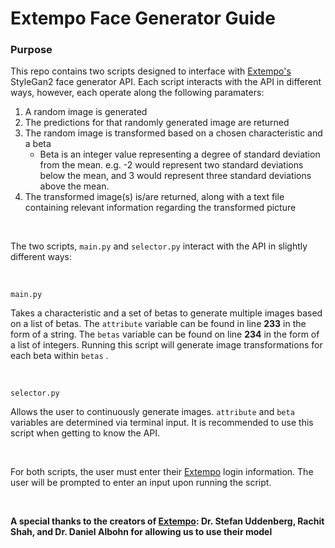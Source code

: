 # Extempo Face Generator Guide

### Purpose
This repo contains two scripts designed to interface with [Extempo's](https://www.extempo.rocks/) StyleGan2 face generator API. Each script interacts with the API in different ways, however, each operate along the following paramaters: 
1. A random image is generated
2. The predictions for that randomly generated image are returned
3. The random image is transformed based on a chosen characteristic and a beta
    - Beta is an integer value representing a degree of standard deviation from the mean. e.g. -2 would represent two standard deviations below the mean, and 3 would represent three standard deviations above the mean.
4. The transformed image(s) is/are returned, along with a text file containing relevant information regarding the transformed picture

<br>

The two scripts, `main.py` and `selector.py` interact with the API in slightly different ways:

<br>

`main.py`

Takes a characteristic and a set of betas to generate multiple images based on a list of betas. The `attribute` variable can be found in line **233** in the form of a string. The `betas` variable can be found on line **234** in the form of a list of integers. Running this script will generate image transformations for each beta within `betas` .

<br>

`selector.py`

Allows the user to continuously generate images. `attribute` and `beta` variables are determined via terminal input. It is recommended to use this script when getting to know the API.

<br>

For both scripts, the user must enter their [Extempo](https://www.extempo.rocks/) login information. The user will be prompted to enter an input upon running the script. 

<br>

**A special thanks to the creators of [Extempo](https://www.extempo.rocks/): Dr. Stefan Uddenberg, Rachit Shah, and Dr. Daniel Albohn for allowing us to use their model**